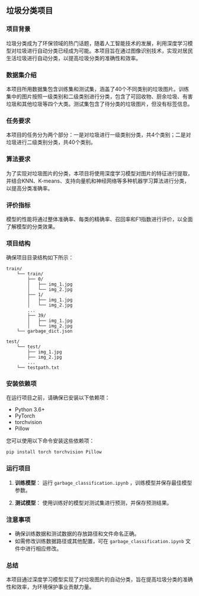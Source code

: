 ## 垃圾分类项目

### 项目背景
垃圾分类成为了环保领域的热门话题，随着人工智能技术的发展，利用深度学习模型对垃圾进行自动分类已经成为可能。本项目旨在通过图像识别技术，实现对居民生活垃圾进行自动分类，以提高垃圾分类的准确性和效率。

### 数据集介绍
本项目所用数据集包含训练集和测试集，涵盖了40个不同类别的垃圾图片。训练集中的图片按照一级类别和二级类别进行分类，包含了可回收物、厨余垃圾、有害垃圾和其他垃圾等四个大类。测试集包含了待分类的垃圾图片，但没有标签信息。

### 任务要求
本项目的任务分为两个部分：一是对垃圾进行一级类别分类，共4个类别；二是对垃圾进行二级类别分类，共40个类别。

### 算法要求
为了实现对垃圾图片的分类，本项目将使用深度学习模型对图片的特征进行提取，并结合KNN、K-means、支持向量机和神经网络等多种机器学习算法进行分类，以提高分类准确率。

### 评价指标
模型的性能将通过整体准确率、每类的精确率、召回率和F1指数进行评价，以全面了解模型的分类效果。

### 项目结构
确保项目目录结构如下所示：
```
train/
    └── train/
        ├── 0/
        │   ├── img_1.jpg
        │   └── img_2.jpg
        ├── 1/
        │   ├── img_1.jpg
        │   └── img_2.jpg
        ...
        ├── 39/
        │   ├── img_1.jpg
        │   └── img_2.jpg
    └── garbage_dict.json

test/
    └── test/
        ├── img_1.jpg
        ├── img_2.jpg
        ...
    └── testpath.txt
```

### 安装依赖项
在运行项目之前，请确保已安装以下依赖项：
- Python 3.6+
- PyTorch
- torchvision
- Pillow

您可以使用以下命令安装这些依赖项：
```bash
pip install torch torchvision Pillow
```

### 运行项目
1. **训练模型**：
   运行 `garbage_classification.ipynb` ，训练模型并保存最佳模型参数。

2. **测试模型**：
   使用训练好的模型对测试集进行预测，并保存预测结果。

### 注意事项
- 确保训练数据和测试数据的存放路径和文件命名正确。
- 如需修改训练数据路径或其他配置，可在 `garbage_classification.ipynb` 文件中进行相应修改。

### 总结
本项目通过深度学习模型实现了对垃圾图片的自动分类，旨在提高垃圾分类的准确性和效率，为环境保护事业贡献力量。